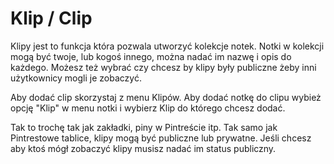 # Klip / Clip

Klipy jest to funkcja która pozwala utworzyć kolekcje notek.
Notki w kolekcji mogą być twoje, lub kogoś innego, można nadać im nazwę i opis do każdego. Możesz też wybrać czy chcesz by klipy były publiczne żeby inni użytkownicy mogli je zobaczyć.

Aby dodać clip skorzystaj z menu Klipów. Aby dodać notkę do clipu wybież opcję "Klip" w menu notki i wybierz Klip do którego chcesz dodać.

Tak to trochę tak jak zakładki, piny w Pintreście itp. Tak samo jak Pintrestowe tablice, klipy mogą być publiczne lub prywatne. Jeśli chcesz aby ktoś mógł zobaczyć klipy musisz nadać im status publiczny.
